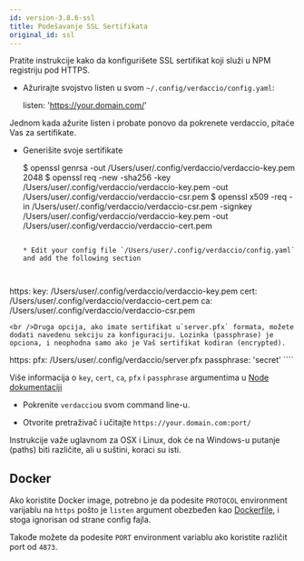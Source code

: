 ```yaml
---
id: version-3.8.6-ssl
title: Podešavanje SSL Sertifikata
original_id: ssl
---
```


Pratite instrukcije kako da konfigurišete SSL sertifikat koji služi u NPM registriju pod HTTPS.

* Ažurirajte svojstvo listen u svom `~/.config/verdaccio/config.yaml`:

    listen: 'https://your.domain.com/'
    

Jednom kada ažurite listen i probate ponovo da pokrenete verdaccio, pitaće Vas za sertifikate.

* Generišite svoje sertifikate

     $ openssl genrsa -out /Users/user/.config/verdaccio/verdaccio-key.pem 2048
     $ openssl req -new -sha256 -key /Users/user/.config/verdaccio/verdaccio-key.pem -out /Users/user/.config/verdaccio/verdaccio-csr.pem
     $ openssl x509 -req -in /Users/user/.config/verdaccio/verdaccio-csr.pem -signkey /Users/user/.config/verdaccio/verdaccio-key.pem -out /Users/user/.config/verdaccio/verdaccio-cert.pem
     ````
    
    * Edit your config file `/Users/user/.config/verdaccio/config.yaml` and add the following section
    
    

https: key: /Users/user/.config/verdaccio/verdaccio-key.pem cert: /Users/user/.config/verdaccio/verdaccio-cert.pem ca: /Users/user/.config/verdaccio/verdaccio-csr.pem

    <br />Druga opcija, ako imate sertifikat u`server.pfx` formata, možete dodati navedenu sekciju za konfiguraciju. Lozinka (passphrase) je opciona, i neophodna samo ako je Vaš sertifikat kodiran (encrypted).
    
    

https: pfx: /Users/user/.config/verdaccio/server.pfx passphrase: 'secret' ````

Više informacija o `key`, `cert`, `ca`, `pfx` i `passphrase` argumentima u [Node dokumentaciji](https://nodejs.org/api/tls.html#tls_tls_createsecurecontext_options)

* Pokrenite `verdaccio`u svom command line-u.

* Otvorite pretraživač i učitajte `https://your.domain.com:port/`

Instrukcije važe uglavnom za OSX i Linux, dok će na Windows-u putanje (paths) biti različite, ali u suštini, koraci su isti.

## Docker

Ako koristite Docker image, potrebno je da podesite `PROTOCOL` environment varijablu na `https` pošto je `listen` argument obezbeđen kao [Dockerfile](https://github.com/verdaccio/verdaccio/blob/master/Dockerfile#L43), i stoga ignorisan od strane config fajla.

Takođe možete da podesite `PORT` environment variablu ako koristite različit port od `4873`.